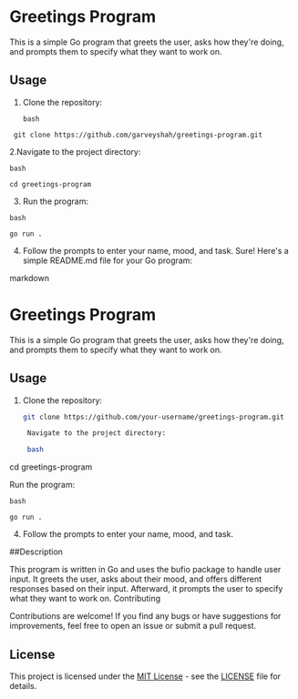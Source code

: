 # Greetings Program

This is a simple Go program that greets the user, asks how they're doing, and prompts them to specify what they want to work on.

## Usage

1. Clone the repository:

   `bash`
  ```
   git clone https://github.com/garveyshah/greetings-program.git
  ```

  2.Navigate to the project directory:

  `bash`
  ```
  cd greetings-program
  ```
  3. Run the program:

   `bash`
  ```
go run .
  ```
4. Follow the prompts to enter your name, mood, and task.
   Sure! Here's a simple README.md file for your Go program:

markdown

# Greetings Program

This is a simple Go program that greets the user, asks how they're doing, and prompts them to specify what they want to work on.

## Usage

1. Clone the repository:

   ```bash
   git clone https://github.com/your-username/greetings-program.git

    Navigate to the project directory:

    bash

cd greetings-program

Run the program:

`bash`
```
go run .
```

4. Follow the prompts to enter your name, mood, and task.

##Description

This program is written in Go and uses the bufio package to handle user input. It greets the user, asks about their mood, and offers different responses based on their input. Afterward, it prompts the user to specify what they want to work on.
Contributing

Contributions are welcome! If you find any bugs or have suggestions for improvements, feel free to open an issue or submit a pull request.
## License

This project is licensed under the [MIT License](LICENSE) - see the [LICENSE](LICENSE) file for details.
